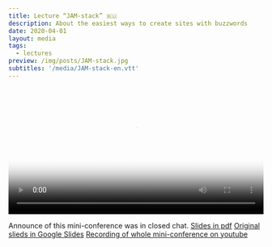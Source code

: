 ```yaml
---
title: Lecture “JAM-stack” 🇷🇺
description: About the easiest ways to create sites with buzzwords
date: 2020-04-01
layout: media
tags:
  - lectures
preview: /img/posts/JAM-stack.jpg
subtitles: '/media/JAM-stack-en.vtt'
---
```


<video width="100%" controls poster="/img/posts/JAM-stack.jpg">
  <source class="u-video" preload="auto" src="/media/JAM-stack.mp4" type="video/mp4">
  <track id="chaptersTrack01" class="chaptersTrack" src="/media/JAM-stack.vtt" kind="chapters" srclang="ru" default>
  <a href="/media/JAM-stack.mp4" download>Download recording of talk</a>
</video>

Announce of this mini-conference was in closed chat.
[Slides in pdf](/media/JAM-stack.pdf)
[Original slieds in Google Slides](https://docs.google.com/presentation/d/1TAoTk-N9Is3CHHIaqyMGrNuk9kvq9CjQwBEfcmUxcY0/edit?usp=sharing)
[Recording of whole mini-conference on youtube](https://youtu.be/lSm_j8bkG_E?t=4304)
